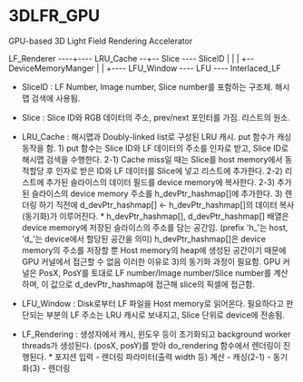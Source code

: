 # 3DLFR_GPU
GPU-based 3D Light Field Rendering Accelerator

LF_Renderer ----+---- LRU_Cache --+-- Slice ---- SliceID
                |                 |
                |                 +-- DeviceMemoryManger
                |
                |
                +---- LFU_Window ---- LFU ---- Interlaced_LF
                
                

* SliceID     : LF Number, Image number, Slice number를 포함하는 구조체. 해시맵 검색에 사용됨.
* Slice       : Slice ID와 RGB 데이터의 주소, prev/next 포인터를 가짐. 리스트의 원소.
* LRU_Cache   : 해시맵과 Doubly-linked list<Slice>로 구성된 LRU 캐시. put 함수가 캐싱 동작을 함.
                  1) put 함수는 Slice ID와 LF 데이터의 주소를 인자로 받고, Slice ID로 해시맵 검색을 수행한다.
                  2-1) Cache miss일 때는 Slice를 host memory에서 동적할당 후 인자로 받은 ID와 LF 데이터를 Slice에 넣고 리스트에 추가한다.
                  2-2) 리스트에 추가된 슬라이스의 데이터 필드를 device memory에 복사한다.
                  2-3) 추가된 슬라이스의 device memory 주소를 h_devPtr_hashmap[]에 추가한다. 
                  3) 렌더링 하기 직전에 d_devPtr_hashmap[] <- h_devPtr_hashmap[]의 데이터 복사 (동기화)가 이루어진다.
                  * h_devPtr_hashmap[], d_devPtr_hashmap[] 배열은 device memory에 저장된 슬라이스의 주소를 담는 공간임.
                    (prefix 'h_'는 host, 'd_'는 device에서 할당된 공간을 의미)
                    h_devPtr_hashmap[]은 device memory의 주소를 저장할 뿐 Host memory의 heap에 생성된 공간이기 때문에 GPU 커널에서 접근할 수 없음
                    이러한 이유로 3)의 동기화 과정이 필요함.
                    GPU 커널은 PosX, PosY를 토대로 LF number/Image number/Slice number를 계산하며, 이 값으로 d_devPtr_hashmap에 접근해 slice의 픽셀에 접근함.

* LFU_Window : Disk로부터 LF 파일을 Host memory로 읽어온다. 
                필요하다고 판단되는 부분의 LF 주소는 LRU 캐시로 보내지고, Slice 단위로 device에 전송됨.
* LF_Rendering : 생성자에서 캐시, 윈도우 등이 초기화되고 background worker threads가 생성된다. (posX, posY)를 받아 do_rendering 함수에서 렌더링이 진행된다.
                  * 포지션 입력 - 렌더링 파라미터(출력 width 등) 계산 - 캐싱(2-1) - 동기화(3) - 렌더링
